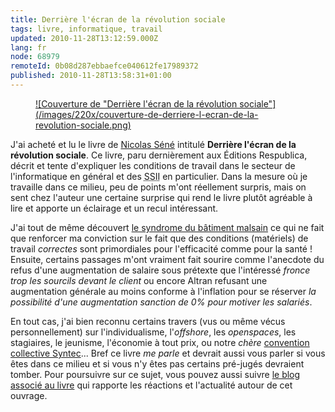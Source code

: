 ```yaml
---
title: Derrière l'écran de la révolution sociale
tags: livre, informatique, travail
updated: 2010-11-28T13:12:59.000Z
lang: fr
node: 68979
remoteId: 0b08d287ebbaefce040612fe17989372
published: 2010-11-28T13:58:31+01:00
---
```

<figure class="object-left"><a href="/images/couverture-de-derriere-l-ecran-de-la-revolution-sociale.png">![Couverture de "Derrière l'écran de la révolution sociale"](/images/220x/couverture-de-derriere-l-ecran-de-la-revolution-sociale.png)
</a></figure>


J'ai acheté et lu le livre de [Nicolas Séné](http://twitter.com/#!/NicoSene) intitulé **Derrière l'écran de la révolution sociale**.&nbsp;Ce livre,&nbsp;paru dernièrement aux Éditions Respublica, décrit et tente d'expliquer les conditions de travail dans le secteur de l'informatique en général et des <abbr title="Société de Service en Ingéniérie Informatique">SSII</abbr>  en particulier. Dans la mesure où je travaille dans ce milieu, peu de points m'ont réellement surpris,&nbsp;mais on sent chez l'auteur une certaine surprise qui rend le livre plutôt agréable à lire et apporte un éclairage et un recul intéressant.


J'ai tout de même découvert [le syndrome du bâtiment malsain](http://fr.wikipedia.org/wiki/Syndrome_du_b%C3%A2timent_malsain) ce qui ne fait que renforcer ma conviction sur le fait que des conditions (matériels) de travail *correctes* sont primordiales pour l'efficacité comme pour la santé ! Ensuite, certains passages m'ont vraiment fait sourire comme l'anecdote du refus d'une augmentation de salaire sous prétexte que l'intéressé *fronce trop les sourcils devant le client* ou encore Altran refusant une augmentation générale au moins conforme à l'inflation pour se réserver *la possibilité d'une augmentation sanction de 0% pour motiver les salariés*.


En tout cas, j'ai bien reconnu certains travers (vus ou même vécus personnellement) sur l'individualisme, l'*offshore*, les *openspaces*, les stagiaires, le jeunisme, l'économie à tout prix, ou notre *chère&nbsp;*[convention collective Syntec](http://www.syntec.fr/content/view/10/16/)... Bref ce livre *me parle* et devrait aussi vous parler si vous êtes dans ce&nbsp;milieu&nbsp;et si vous n'y êtes pas certains pré-jugés devraient tomber. Pour poursuivre sur ce sujet, vous pouvez aussi suivre [le blog associé au livre](http://revolutionsociale.wordpress.com/) qui rapporte les réactions et l'actualité autour de cet ouvrage.

